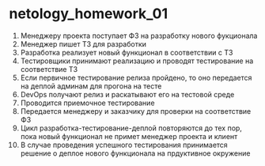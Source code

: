 # netology_homework_01
1. Менеджеру проекта поступает ФЗ на разработку нового фукционала
2. Менеджер пишет ТЗ для разработки
3. Разработка реализует новый функционал в соответствии с ТЗ
4. Тестировщики принимают реализацию и проводят тестирование на соответствие ТЗ
5. Если первичное тестирование релиза пройдено, то оно передается на деплой админам для прогона на тесте
6. DevOps получают релиз и раскатывают его на тестовой среде
7. Проводится приемочное тестирование
8. Передается менеджеру и заказчику для проверки на соответствие ФЗ
9. Цикл разработка-тестирование-деплой повторяются до тех пор, пока новый функционал не примет менеджер проекта и клиент
10. В случае проведения успешного тестирования принимается решение о деплое нового функционала на прдуктивное окружение
